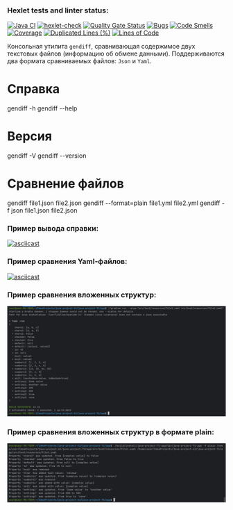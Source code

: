 ### Hexlet tests and linter status:
[![Java CI](https://github.com/Levasey/java-project-71/actions/workflows/build.yml/badge.svg)](https://github.com/Levasey/java-project-71/actions/workflows/build.yml)
[![hexlet-check](https://github.com/Levasey/java-project-71/actions/workflows/hexlet-check.yml/badge.svg)](https://github.com/Levasey/java-project-71/actions/workflows/hexlet-check.yml)
[![Quality Gate Status](https://sonarcloud.io/api/project_badges/measure?project=Levasey_java-project-71&metric=alert_status)](https://sonarcloud.io/summary/new_code?id=Levasey_java-project-71)
[![Bugs](https://sonarcloud.io/api/project_badges/measure?project=Levasey_java-project-71&metric=bugs)](https://sonarcloud.io/summary/new_code?id=Levasey_java-project-71)
[![Code Smells](https://sonarcloud.io/api/project_badges/measure?project=Levasey_java-project-71&metric=code_smells)](https://sonarcloud.io/summary/new_code?id=Levasey_java-project-71)
[![Coverage](https://sonarcloud.io/api/project_badges/measure?project=Levasey_java-project-71&metric=coverage)](https://sonarcloud.io/summary/new_code?id=Levasey_java-project-71)
[![Duplicated Lines (%)](https://sonarcloud.io/api/project_badges/measure?project=Levasey_java-project-71&metric=duplicated_lines_density)](https://sonarcloud.io/summary/new_code?id=Levasey_java-project-71)
[![Lines of Code](https://sonarcloud.io/api/project_badges/measure?project=Levasey_java-project-71&metric=ncloc)](https://sonarcloud.io/summary/new_code?id=Levasey_java-project-71)

Консольная утилита `gendiff`, сравнивающая содержимое двух текстовых файлов (информацию об обмене данными). Поддерживаются два формата сравниваемых файлов: `Json` и `Yaml`.

# Справка
gendiff -h
gendiff --help

# Версия
gendiff -V
gendiff --version

# Сравнение файлов
gendiff file1.json file2.json
gendiff --format=plain file1.yml file2.yml
gendiff -f json file1.json file2.json

### Пример вывода справки:
[![asciicast](https://asciinema.org/a/721920.svg)](https://asciinema.org/a/721920)

### Пример сравнения Yaml-файлов:
[![asciicast](https://asciinema.org/a/bgIcXql7FnmWniFnCXwbcyBag.svg)](https://asciinema.org/a/bgIcXql7FnmWniFnCXwbcyBag)

### Пример сравнения вложенных структур:
![img.png](img.png)

### Пример сравнения вложенных структур в формате plain:
![img_1.png](img_1.png)
